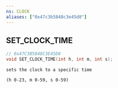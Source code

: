 ```yaml
---
ns: CLOCK
aliases: ["0x47c3b5848c3e45d8"]
---
```

## SET_CLOCK_TIME

```c
// 0x47C3B5848C3E45D8
void SET_CLOCK_TIME(int h, int m, int s);
```

```
sets the clock to a specific time

(h 0-23, m 0-59, s 0-59)
```
